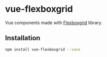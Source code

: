 # vue-flexboxgrid
Vue components made with [Flexboxgrid](https://github.com/kristoferjoseph/flexboxgrid) library.

## Installation

```bash
npm install vue-flexboxgrid --save
```
